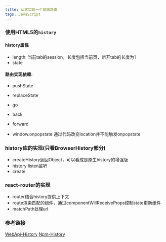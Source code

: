 ```yaml
---
title: 从零实现一个前端路由
tags: JavaScript
---
```



### 使用HTML5的`history`


#### history属性

+ length: 当前tab的session，长度包括当前页，新开tab的长度为1
+ state



#### 路由实现依赖:

+ pushState
+ replaceState
+ go
+ back
+ forward


+ window.onpopstate
  通过代码改变location并不能触发onpopstate



### history库的实现(只看BrowserHistory部分)

+ createHistory返回Object，可以看成是原生history的增强版
+ history listen监听
+ create


### react-router的实现

+ router结合history提供上下文
+ route渲染匹配的组件，通过componentWillReceiveProps控制state更新组件
+ matchPath处理url




### 参考链接

[WebApi-History](https://developer.mozilla.org/en-US/docs/Web/API/History)
[Npm-History](https://github.com/ReactTraining/history#readme)